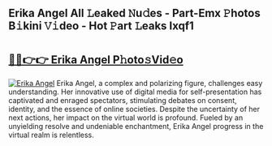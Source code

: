 ## Erika Angel All 𝙻eaked 𝙽u𝚍es - Part-Emx 𝙿hotos B𝚒kini 𝚅𝚒deo - Hot 𝙿art 𝙻eaks Ixqf1

# <h2><a href="http://ld4y0d.urlbe.top/?page=Erika+Angel">🔗🔗👉👉 Erika Angel P𝚑oto𝚜Vid𝚎o</a></h2>

[![Erika Angel](https://i.imgur.com/eBuTRDB.gif)](http://ld4y0d.urlbe.top/?page=Erika+Angel)
Erika Angel, a complex and polarizing figure, challenges easy understanding. Her innovative use of digital media for self-presentation has captivated and enraged spectators, stimulating debates on consent, identity, and the essence of online societies. Despite the uncertainty of her next actions, her impact on the virtual world is profound. Fueled by an unyielding resolve and undeniable enchantment, Erika Angel progress in the virtual realm is relentless.
